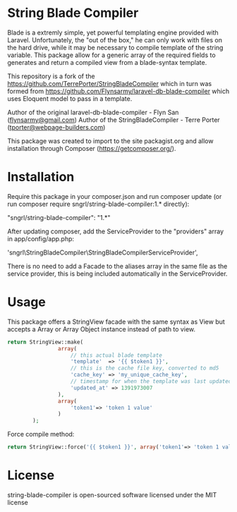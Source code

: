 String Blade Compiler
=======================
Blade is a extremly simple, yet powerful templating engine provided with Laravel. Unfortunately, the "out of the box," he can only work with files on the hard drive, while it may be necessary to compile template of the string variable. This package allow for a generic array of the required fields to generates and return a compiled view from a blade-syntax template.

This repository is a fork of the https://github.com/TerrePorter/StringBladeCompiler which in turn was formed from https://github.com/Flynsarmy/laravel-db-blade-compiler which uses Eloquent model to pass in a template.

Author of the original laravel-db-blade-compiler - Flyn San (flynsarmy@gmail.com)
Author of the StringBladeCompiler - Terre Porter (tporter@webpage-builders.com)

This package was created to import to the site packagist.org and allow installation through Composer (https://getcomposer.org/).

Installation
=======================

Require this package in your composer.json and run composer update (or run composer require sngrl/string-blade-compiler:1.*  directly):

"sngrl/string-blade-compiler": "1.*"

After updating composer, add the ServiceProvider to the "providers" array in app/config/app.php:

'sngrl\StringBladeCompiler\StringBladeCompilerServiceProvider',

There is no need to add a Facade to the aliases array in the same file as the service provider, this is being included  automatically in the ServiceProvider.

Usage
=======================

This package offers a StringView facade with the same syntax as View but accepts a Array or Array Object instance instead of path to view.

```php
return StringView::make(
                array(
                    // this actual blade template
                    'template'  => '{{ $token1 }}',
                    // this is the cache file key, converted to md5
                    'cache_key' => 'my_unique_cache_key',
                    // timestamp for when the template was last updated, 0 is always recompile
                    'updated_at' => 1391973007
                ),
                array(
                    'token1'=> 'token 1 value'
                )
        );
```

Force compile method:

```php
return StringView::force('{{ $token1 }}', array('token1'=> 'token 1 value'));
```

License
=======================

string-blade-compiler is open-sourced software licensed under the MIT license
